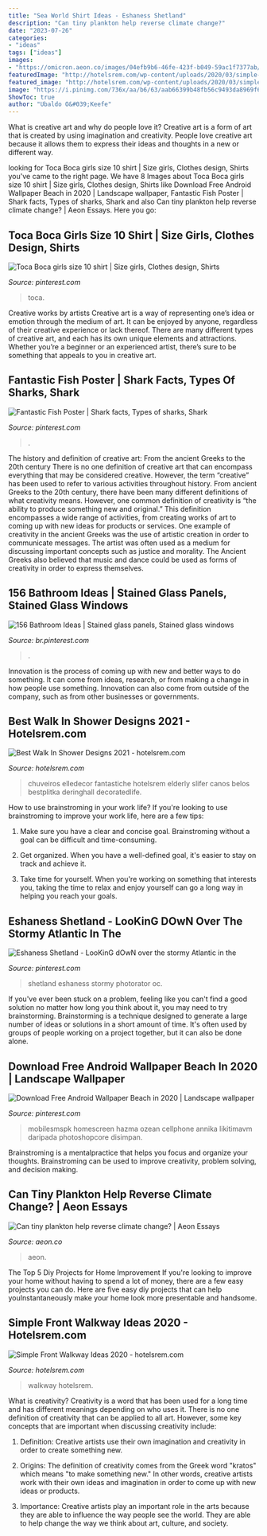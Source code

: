 ```yaml
---
title: "Sea World Shirt Ideas - Eshaness Shetland"
description: "Can tiny plankton help reverse climate change?"
date: "2023-07-26"
categories:
- "ideas"
tags: ["ideas"]
images:
- "https://omicron.aeon.co/images/04efb9b6-46fe-423f-b049-59ac1f7377ab/header_Southern-Ocean.jpg"
featuredImage: "http://hotelsrem.com/wp-content/uploads/2020/03/simple-front-walkway-ideas-inspirational-ac288c29a89-simple-and-beautiful-front-yard-landscaping-ideas-on-a-of-simple-front-walkway-ideas.jpg"
featured_image: "http://hotelsrem.com/wp-content/uploads/2020/03/simple-front-walkway-ideas-inspirational-ac288c29a89-simple-and-beautiful-front-yard-landscaping-ideas-on-a-of-simple-front-walkway-ideas.jpg"
image: "https://i.pinimg.com/736x/aa/b6/63/aab66399b48fb56c9493da8969f67208.jpg"
ShowToc: true
author: "Ubaldo O&#039;Keefe"
---
```



What is creative art and why do people love it?
Creative art is a form of art that is created by using imagination and creativity. People love creative art because it allows them to express their ideas and thoughts in a new or different way.

	

		
looking for Toca Boca girls size 10 shirt | Size girls, Clothes design, Shirts you've came to the right page. We have 8 Images about Toca Boca girls size 10 shirt | Size girls, Clothes design, Shirts like Download Free Android Wallpaper Beach in 2020 | Landscape wallpaper, Fantastic Fish Poster | Shark facts, Types of sharks, Shark and also Can tiny plankton help reverse climate change? | Aeon Essays. Here you go:
		
    
## Toca Boca Girls Size 10 Shirt | Size Girls, Clothes Design, Shirts

<img loading=lazy src="https://i.pinimg.com/736x/5b/73/85/5b7385a5dda45696b9c4ecceb655ac5e.jpg" onerror="this.onerror=null;this.src='https://tse4.mm.bing.net/th?id=OIP.RvFEGl48koQibIqTzLjE0AHaO0&amp;pid=15.1';" alt="Toca Boca girls size 10 shirt | Size girls, Clothes design, Shirts">

_Source: pinterest.com_

>toca. 

	

Creative works by artists
Creative art is a way of representing one’s idea or emotion through the medium of art. It can be enjoyed by anyone, regardless of their creative experience or lack thereof. There are many different types of creative art, and each has its own unique elements and attractions. Whether you’re a beginner or an experienced artist, there’s sure to be something that appeals to you in creative art.

    
## Fantastic Fish Poster | Shark Facts, Types Of Sharks, Shark

<img loading=lazy src="https://i.pinimg.com/736x/08/a3/c5/08a3c536f1c32503b186fe64f6557be5--aids-poster-satisfaction.jpg" onerror="this.onerror=null;this.src='https://tse4.mm.bing.net/th?id=OIP.4cMES13L_3gNjyf_1EeIEgHaLH&amp;pid=15.1';" alt="Fantastic Fish Poster | Shark facts, Types of sharks, Shark">

_Source: pinterest.com_

>. 

	

The history and definition of creative art: From the ancient Greeks to the 20th century
There is no one definition of creative art that can encompass everything that may be considered creative. However, the term “creative” has been used to refer to various activities throughout history. From ancient Greeks to the 20th century, there have been many different definitions of what creativity means. However, one common definition of creativity is “the ability to produce something new and original.” This definition encompasses a wide range of activities, from creating works of art to coming up with new ideas for products or services.
One example of creativity in the ancient Greeks was the use of artistic creation in order to communicate messages. The artist was often used as a medium for discussing important concepts such as justice and morality. The Ancient Greeks also believed that music and dance could be used as forms of creativity in order to express themselves.

    
## 156 Bathroom Ideas | Stained Glass Panels, Stained Glass Windows

<img loading=lazy src="https://i.pinimg.com/736x/a6/07/2d/a6072d67859ded9151c73f25fdefb203.jpg" onerror="this.onerror=null;this.src='https://tse1.mm.bing.net/th?id=OIP.LDsVy15nYEuxMOTcYBsNnQHaLG&amp;pid=15.1';" alt="156 Bathroom Ideas | Stained glass panels, Stained glass windows">

_Source: br.pinterest.com_

>. 

	

Innovation is the process of coming up with new and better ways to do something. It can come from ideas, research, or from making a change in how people use something. Innovation can also come from outside of the company, such as from other businesses or governments.

    
## Best Walk In Shower Designs 2021 - Hotelsrem.com

<img loading=lazy src="https://hotelsrem.com/wp-content/uploads/2020/04/best-walk-in-shower-designs-best-of-25-walk-in-shower-ideas-bathrooms-with-walk-in-showers-of-best-walk-in-shower-designs.jpg" onerror="this.onerror=null;this.src='https://tse2.mm.bing.net/th?id=OIP.0kE8DcHBJPbzJ_yC7DCdMQHaKq&amp;pid=15.1';" alt="Best Walk In Shower Designs 2021 - hotelsrem.com">

_Source: hotelsrem.com_

>chuveiros elledecor fantastiche hotelsrem elderly slifer canos belos bestplitka deringhall decoratedlife. 

	

How to use brainstroming in your work life?
If you're looking to use brainstroming to improve your work life, here are a few tips:
1. Make sure you have a clear and concise goal. Brainstroming without a goal can be difficult and time-consuming.

2. Get organized. When you have a well-defined goal, it's easier to stay on track and achieve it.

3. Take time for yourself. When you're working on something that interests you, taking the time to relax and enjoy yourself can go a long way in helping you reach your goals.

    
## Eshaness Shetland - LooKinG DOwN Over The Stormy Atlantic In The

<img loading=lazy src="https://i.pinimg.com/736x/cd/66/01/cd6601ff7b1d5f9994614914574ca9c4.jpg" onerror="this.onerror=null;this.src='https://tse1.mm.bing.net/th?id=OIP.oCMv9gyrpLtqaBNElRaMJgHaJ3&amp;pid=15.1';" alt="Eshaness Shetland - LooKinG dOwN over the stormy Atlantic in the">

_Source: pinterest.com_

>shetland eshaness stormy photorator oc. 

	

If you've ever been stuck on a problem, feeling like you can't find a good solution no matter how long you think about it, you may need to try brainstorming. Brainstorming is a technique designed to generate a large number of ideas or solutions in a short amount of time. It's often used by groups of people working on a project together, but it can also be done alone.

    
## Download Free Android Wallpaper Beach In 2020 | Landscape Wallpaper

<img loading=lazy src="https://i.pinimg.com/736x/aa/b6/63/aab66399b48fb56c9493da8969f67208.jpg" onerror="this.onerror=null;this.src='https://tse2.mm.bing.net/th?id=OIP.T9pyxPwOzxoXRFGhD83kNAHaN2&amp;pid=15.1';" alt="Download Free Android Wallpaper Beach in 2020 | Landscape wallpaper">

_Source: pinterest.com_

>mobilesmspk homescreen hazma ozean cellphone annika likitimavm daripada photoshopcore disimpan. 

	

Brainstroming is a mentalpractice that helps you focus and organize your thoughts. Brainstroming can be used to improve creativity, problem solving, and decision making.

    
## Can Tiny Plankton Help Reverse Climate Change? | Aeon Essays

<img loading=lazy src="https://omicron.aeon.co/images/04efb9b6-46fe-423f-b049-59ac1f7377ab/header_Southern-Ocean.jpg" onerror="this.onerror=null;this.src='https://tse4.mm.bing.net/th?id=OIP.RFamEQ-yHjoTbQBaUyELtwHaEo&amp;pid=15.1';" alt="Can tiny plankton help reverse climate change? | Aeon Essays">

_Source: aeon.co_

>aeon. 

	

The Top 5 Diy Projects for Home Improvement
If you're looking to improve your home without having to spend a lot of money, there are a few easy projects you can do. Here are five easy diy projects that can help youInstantaneously make your home look more presentable and handsome.

    
## Simple Front Walkway Ideas 2020 - Hotelsrem.com

<img loading=lazy src="http://hotelsrem.com/wp-content/uploads/2020/03/simple-front-walkway-ideas-inspirational-ac288c29a89-simple-and-beautiful-front-yard-landscaping-ideas-on-a-of-simple-front-walkway-ideas.jpg" onerror="this.onerror=null;this.src='https://tse1.mm.bing.net/th?id=OIP.irO_R8EHEmySCJLMQg_2TgHaJ4&amp;pid=15.1';" alt="Simple Front Walkway Ideas 2020 - hotelsrem.com">

_Source: hotelsrem.com_

>walkway hotelsrem. 

	

What is creativity?
Creativity is a word that has been used for a long time and has different meanings depending on who uses it. There is no one definition of creativity that can be applied to all art. However, some key concepts that are important when discussing creativity include:
1) Definition: Creative artists use their own imagination and creativity in order to create something new.

2) Origins: The definition of creativity comes from the Greek word "kratos" which means "to make something new." In other words, creative artists work with their own ideas and imagination in order to come up with new ideas or products.

3) Importance: Creative artists play an important role in the arts because they are able to influence the way people see the world. They are able to help change the way we think about art, culture, and society.

